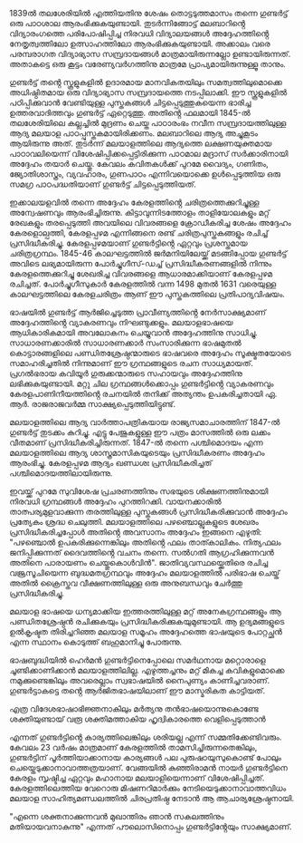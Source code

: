 
1839ൽ തലശേരിയിൽ എത്തിയതിനു ശേഷം തൊട്ടടുത്തമാസം തന്നെ ഗുണ്ടർട്ട് ഒരു പാഠശാല ആരംഭിക്കുകയുണ്ടായി. തുടർന്നിങ്ങോട്ട് മലബാറിൻ്റെ വിദ്യാരംഗത്തെ പരിപോഷിപ്പിച്ച നിരവധി വിദ്യാലയങ്ങൾ അദ്ദേഹത്തിൻ്റെ നേതൃത്വത്തിലോ ഉത്സാഹത്തിലോ ആരംഭിക്കുകയുണ്ടായി. അക്കാലം വരെ പരമ്പരാഗത വിദ്യാഭ്യാസ സമ്പ്രദായങ്ങൾ മാത്രമായിരുന്നല്ലോ ഉണ്ടായിരുന്നത്. അതാകട്ടെ ഒരു കൂട്ടം വരേണ്യവർഗത്തിനു മാത്രമേ പ്രാപ്യമായിരുന്നുള്ളൂ താനും.

ഗുണ്ടർട്ട് തൻ്റെ സ്കൂളുകളിൽ ഉദാരമായ മാനവികതയിലും സമത്വത്തിലുമൊക്കെ അധിഷ്ഠിതമായ ഒരു വിദ്യാഭ്യാസ സമ്പ്രദായത്തെ നടപ്പിലാക്കി. ഈ സ്കൂളുകളിൽ പഠിപ്പിക്കുവാൻ വേണ്ടിയുള്ള പുസ്തകങ്ങൾ ചിട്ടപ്പെടുത്തുകയെന്ന ഭാരിച്ച ഉത്തരവാദിത്തവും ഗുണ്ടർട്ട് ഏറ്റെടുത്തു. അതിൻ്റെ ഫലമായി 1845-ൽ തലശേരിയിലെ കല്ലച്ചിൽ മുദ്രണം ചെയ്ത പാഠാരംഭം നവീന സമ്പ്രദായത്തിലുള്ള ആദ്യ മലയാള പാഠപ്പുസ്തകമായിരിക്കണം. മലബാറിലെ ആദ്യ അച്ചുകൂടം ആയിരുന്നു അത്. തുടർന്ന്  മലയാളത്തിലെ ആദ്യത്തെ ലക്ഷണയുക്തമായ പാഠാവലിയെന്ന് വിശേഷിപ്പിക്കപ്പെട്ടിരിക്കുന്ന പാഠമാല മദ്രാസ് സർക്കാരിനായി അദ്ദേഹം തയാർ ചെയ്തു. കേവലം കവിതകൾക്ക് പുറമേ വൈദ്യം, ഗണിതം, ജ്യോതിശാസ്ത്രം, വ്യവഹാരം, ഗുണപാഠം എന്നിവയൊക്കെ ഉൾപ്പെടുത്തിയ ഒരു സമഗ്ര പാഠപദ്ധതിയാണ് ഗുണ്ടർട്ട് ചിട്ടപ്പെടുത്തിയത്.

ഇക്കാലയളവിൽ തന്നെ അദ്ദേഹം കേരളത്തിൻ്റെ ചരിത്രത്തെക്കുറിച്ചുള്ള അന്വേഷണവും ആരംഭിച്ചിരുന്നു. കിട്ടാവുന്നിടത്തോളം താളിയോലകളും മറ്റ് രേഖകളും തരപ്പെടുത്തി അവയിലെ വിവരങ്ങളെ ക്രോഡീകരിച്ച ശേഷം അദ്ദേഹം കേരളൊല്പത്തി, കേരളപ്പഴമ എന്നിങ്ങനെ രണ്ട് ചരിത്രപുസ്തകങ്ങളും രചിച്ച് പ്രസിദ്ധീകരിച്ചു. കേരളപ്പഴമയാണ് ഗുണ്ടർട്ടിൻ്റെ ഏറ്റവും പ്രശസ്തമായ ചരിത്രഗ്രന്ഥം. 1845-46 കാലഘട്ടത്തിൽ ജർമനിയിലേയ്ക്ക് മടങ്ങിപ്പോയ ഗുണ്ടർട്ട് അവിടെ ലഭ്യമായിരുന്ന പോർച്ചുഗീസ്-ഡച്ച് പ്രസിദ്ധീകരണങ്ങളിൽ നിന്നും കേരളത്തെക്കുറിച്ചു ശേഖരിച്ച വിവരങ്ങളെ ആധാരമാക്കിയാണ് കേരളപ്പഴമ രചിച്ചത്. പോർച്ചുഗീസുകാർ കേരളത്തിൽ വന്ന 1498 മുതൽ 1631 വരെയുള്ള കാലഘട്ടത്തിലെ കേരളചരിത്രം ആണ് ഈ പുസ്തകത്തിലെ പ്രതിപാദ്യവിഷയം.

ഭാഷയിൽ ഗുണ്ടർട്ട് ആർജിച്ചെടുത്ത പ്രാവീണ്യത്തിൻ്റെ നേർസാക്ഷ്യമാണ് അദ്ദേഹത്തിൻ്റെ വ്യാകരണവും നിഘണ്ടുക്കളും. മലയാളഭാഷയെ ആധികാരികമായി അവലോകനം ചെയ്യുവാൻ അദ്ദേഹത്തിനു സാധിച്ചു. സാധാരണക്കാരിൽ സാധാരണക്കാർ സംസാരിക്കുന്ന ഭാഷമുതൽ കൊട്ടാരങ്ങളിലെ പണ്ഡിതശ്രേഷ്ഠന്മാരുടെ ഭാഷവരെ അദ്ദേഹം സൂക്ഷ്മതയോടെ സമാഹരിച്ചതിൽ നിന്നുമാണ് ഈ ഗ്രന്ഥങ്ങളുടെ രചന സാധ്യമായത്. പ്രഗൽഭരായ കവിയൂർ ഗുരുക്കന്മാരുടെ സഹായവും അദ്ദേഹത്തിനു ലഭിക്കുകയുണ്ടായി. മറ്റു ചില ഗ്രന്ഥങ്ങൾക്കൊപ്പം ഗുണ്ടർട്ടിൻ്റെ വ്യാകരണവും കേരളപാണിനീയത്തിൻ്റെ രചനയിൽ തനിക്ക് അത്യന്തം ഉപകരിച്ചതായി ഏ. ആർ. രാജരാജവർമ്മ സാക്ഷ്യപ്പെടുത്തിയിട്ടുണ്ട്. 

മലയാളത്തിലെ ആദ്യ വാർത്താപത്രികയായ രാജ്യസമാചാരത്തിന് 1847-ൽ ഗുണ്ടർട്ട് തുടക്കം കുറിച്ചു. എട്ടു പേജുകളുള്ള ഈ പത്രം മാസത്തിൽ ഒരു ലക്കം വീതമാണ് പ്രസിദ്ധീകരിച്ചിരുന്നത്. 1847-ൽ തന്നെ പശ്ചിമൊദയം എന്ന മലയാളത്തിലെ ആദ്യ ശാസ്ത്രമാസികയുടെയും പ്രസിദ്ധീകരണം അദ്ദേഹം ആരംഭിച്ചു. കേരളപ്പഴമ ആദ്യം ഖണ്ഡശഃ പ്രസിദ്ധീകരിച്ചത് പശ്ചിമൊദയത്തിലായിരുന്നു.

ഇവയ്ക്ക് പുറമേ സുവിശേഷ പ്രചരണത്തിനും സഭയുടെ ശിക്ഷണത്തിനുമായി നിരവധി ഗ്രന്ഥങ്ങൾ അദ്ദേഹം പുറത്തിറക്കി. വായനക്കാരിൽ താത്പര്യമുളവാക്കുന്ന തരത്തിലുള്ള പുസ്തകങ്ങൾ പ്രസിദ്ധീകരിക്കുവാൻ അദ്ദേഹം പ്രത്യേകം ശ്രദ്ധ ചെലുത്തി. മലയാളത്തിലെ പഴഞ്ചൊല്ലുകളുടെ ശേഖരം പ്രസിദ്ധീകരിച്ചപ്പോൾ അതിൻ്റെ അവസാനം അദ്ദേഹം ഇങ്ങനെ എഴുതി: "പഴഞ്ചൊൽ ഉപകരിക്കുന്നെങ്കിലും അതിൻ്റെ ഫലം താത്കാലികം. നിത്യഫലം ജനിപ്പിക്കുന്നത് ദൈവത്തിൻ്റെ വചനം തന്നെ. സൽഗതി ആഗ്രഹിക്കുന്നവൻ അതിനെ പാരായണം ചെയ്തുകൊൾവിൻ". ജാതിവ്യവസ്ഥയ്ക്കെതിരെ രചിച്ച വജ്രസൂചിയെന്ന ബുദ്ധമതഗ്രന്ഥവും അദ്ദേഹം മലയാളത്തിൽ പരിഭാഷ ചെയ്ത് അതിൽ ക്രൈസ്തവ വീക്ഷണത്തിലുള്ള ഒരു അനുബന്ധവും ചേർത്തു പ്രസിദ്ധീകരിച്ചു.

മലയാള ഭാഷയെ ധന്യമാക്കിയ ഇത്തരത്തിലുള്ള മറ്റ് അനേകഗ്രന്ഥങ്ങളും ആ പണ്ഡിതശ്രേഷ്ഠൻ രചിക്കുകയും പ്രസിദ്ധീകരിക്കുകയുമുണ്ടായി. ആ ഉദ്യമങ്ങളുടെ ഉൽകൃഷ്ടത തിരിച്ചറിഞ്ഞ മലയാള സമൂഹം അദ്ദേഹത്തെ ഭാഷയുടെ പോറ്റച്ഛൻ എന്ന സ്ഥാനം കൊടുത്ത് ബഹുമാനിച്ചു പോരുന്നു.

ഭാഷബുദ്ധിയിൽ ഹെർമൻ ഗുണ്ടർട്ടിനെപ്പോലെ സമർഥനായ മറ്റൊരാളെ ചൂണ്ടിക്കാണിക്കാൻ മലയാളത്തിലില്ല. എഴുത്തച്ചനും മറ്റ് മികച്ച കവികളുമൊക്കെ നമുക്കുണ്ടെങ്കിലും അവരെല്ലാം സ്വഭാഷയിൽ നൈപുണ്യം കാണിച്ചവരാണ്. ഗുണ്ടർട്ടാകട്ടെ തൻ്റെ ആർജിതഭാഷയിലാണ് ഈ മാസ്മരികത കാട്ടിയത്.

എത്ര വിദേശഭാഷാഭിജ്ഞനാകിലും
മർത്യനു തൻഭാഷയൊന്നുകൊണ്ടേ
ശക്തിയുണ്ടായ് വരൂ ശക്തിമത്താകിയ
ഹൃദ്വികാരത്തെ വെളിപ്പെടുത്താൻ

എന്നത് ഗുണ്ടർട്ടിൻ്റെ കാര്യത്തിലെങ്കിലും ശരിയല്ല എന്ന് സമ്മതിക്കേണ്ടിവരും. കേവലം 23 വർഷം മാത്രമാണ് കേരളത്തിൽ താമസിച്ചിരുന്നതെങ്കിലും, ഗുണ്ടർട്ടിന് പൂർത്തിയാക്കാനായ കാര്യങ്ങൾ പല പുരുഷായുസുകൊണ്ട് പോലും ചെയ്തെടുക്കാനാവാത്തത്രയാണ്. വേങ്ങയിൽ കുഞ്ഞിരാമൻ നായർ ഗുണ്ടർട്ടിനെ കേരളം സൃഷ്ടിച്ച ഏറ്റവും മഹാനായ മലയാളിയെന്നാണ് വിശേഷിപ്പിച്ചത്. കേരളത്തിലെത്തിയ വേറൊരു മിഷണറിമാർക്കും നേടിയെടുക്കാനാവാത്തവിധം മലയാള സാഹിത്യമണ്ഡലത്തിൽ ചിരപ്രതിഷ്ഠ നേടാൻ ആ ആചാര്യശ്രേഷ്ഠനായി.

"എന്നെ ശക്തനാക്കുന്നവൻ മുഖാന്തിരം ഞാൻ സകലത്തിനും മതിയായവനാകുന്നു" എന്നത് പൗലൊസിനൊപ്പം ഗുണ്ടർട്ടിൻ്റേയും സാക്ഷ്യമാണ്.